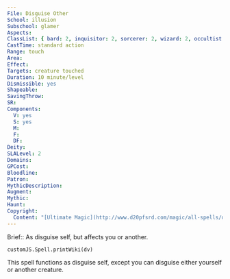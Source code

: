 ```yaml
---
File: Disguise Other
School: illusion
Subschool: glamer
Aspects: 
ClassList: { bard: 2, inquisitor: 2, sorcerer: 2, wizard: 2, occultist: 2, psychic: 2, medium: 2 }
CastTime: standard action
Range: touch
Area: 
Effect: 
Targets: creature touched
Duration: 10 minute/level
Dismissible: yes
Shapeable: 
SavingThrow: 
SR: 
Components:
  V: yes
  S: yes
  M: 
  F: 
  DF: 
Deity: 
SLALevel: 2
Domains: 
GPCost: 
Bloodline: 
Patron: 
MythicDescription: 
Augment: 
Mythic: 
Haunt: 
Copyright:
  Content: "[Ultimate Magic](http://www.d20pfsrd.com/magic/all-spells/d/disguise-other)"
---
```

Brief:: As disguise self, but affects you or another.

```dataviewjs
customJS.Spell.printWiki(dv)
```

This spell functions as disguise self, except you can disguise either yourself or another creature.
